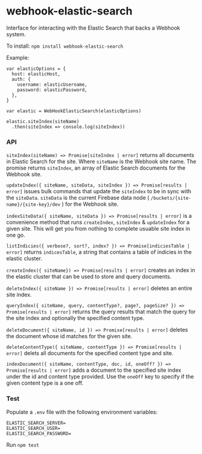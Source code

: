 # webhook-elastic-search

Interface for interacting with the Elastic Search that backs a Webhook system.

To install: `npm install webhook-elastic-search`

Example:

```
var elasticOptions = {
  host: elasticHost,
  auth: {
    username: elasticUsername,
    password: elasticPassword,
  },
}

var elastic = WebHookElasticSearch(elasticOptions)

elastic.siteIndex(siteName)
  .then(siteIndex => console.log(siteIndex))
```

### API

`siteIndex(siteName) => Promise[siteIndex | error]` returns all documents in Elastic Search for the site. Where `siteName` is the Webhook site name. The promise returns `siteIndex`, an array of Elastic Search documents for the Webhook site.

`updateIndex({ siteName, siteData, siteIndex }) => Promise[results | error]` issues bulk commands that update the `siteIndex` to be in sync with the `siteData`. `siteData` is the current Firebase data node ( `/buckets/{site-name}/{site-key}/dev` ) for the Webhook site.

`indexSiteData({ siteName, siteData }) => Promise[results | error]` is a convenience method that runs `createIndex`, `siteIndex` & `updateIndex` for a given site. This will get you from nothing to complete usuable site index in one go.

`listIndicies({ verbose?, sort?, index? }) => Promise[indiciesTable | error]` returns `indicesTable`, a string that contains a table of indicies in the elastic cluster.

`createIndex({ siteName}) => Promise[results | error]` creates an index in the elastic cluster that can be used to store and query documents.

`deleteIndex({ siteName }) => Promise[results | error]` deletes an entire site index.

`queryIndex({ siteName, query, contentType?, page?, pageSize? }) => Promise[results | error]` returns the query results that match the query for the site index and optionally the specified content type.

`deleteDocument({ siteName, id }) => Promise[results | error]` deletes the document whose id matches for the given site.

`deleteContentType({ siteName, contentType }) => Promise[results | error]` delets all documents for the specified content type and site.

`indexDocument({ siteName, contentType, doc, id, oneOff? }) => Promise[results | error]` adds a document to the specified site index under the id and content type provided. Use the `oneOff` key to specify if the given content type is a one off.

### Test

Populate a `.env` file with the following environment variables:

```
ELASTIC_SEARCH_SERVER=
ELASTIC_SEARCH_USER=
ELASTIC_SEARCH_PASSWORD=
```

Run `npm test`
